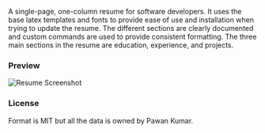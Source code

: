 A single-page, one-column resume for software developers. It uses the base latex templates and fonts to provide ease of use and installation when trying to update the resume. The different sections are clearly documented and custom commands are used to provide consistent formatting. The three main sections in the resume are education, experience, and projects.


### Preview
![Resume Screenshot](/resue_preview.png)

### License
Format is MIT but all the data is owned by Pawan Kumar.
